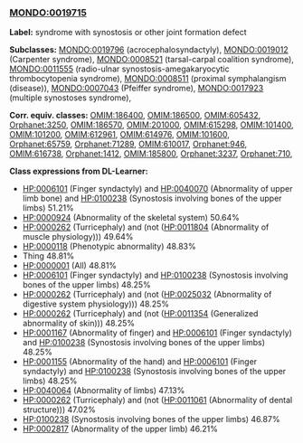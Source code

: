 
### [MONDO:0019715](http://purl.obolibrary.org/obo/MONDO_0019715)
**Label:** syndrome with synostosis or other joint formation defect

**Subclasses:** [MONDO:0019796](http://purl.obolibrary.org/obo/MONDO_0019796) (acrocephalosyndactyly), [MONDO:0019012](http://purl.obolibrary.org/obo/MONDO_0019012) (Carpenter syndrome), [MONDO:0008521](http://purl.obolibrary.org/obo/MONDO_0008521) (tarsal-carpal coalition syndrome), [MONDO:0011555](http://purl.obolibrary.org/obo/MONDO_0011555) (radio-ulnar synostosis-amegakaryocytic thrombocytopenia syndrome), [MONDO:0008511](http://purl.obolibrary.org/obo/MONDO_0008511) (proximal symphalangism (disease)), [MONDO:0007043](http://purl.obolibrary.org/obo/MONDO_0007043) (Pfeiffer syndrome), [MONDO:0017923](http://purl.obolibrary.org/obo/MONDO_0017923) (multiple synostoses syndrome), 

**Corr. equiv. classes:** [OMIM:186400](http://purl.obolibrary.org/obo/OMIM_186400), [OMIM:186500](http://purl.obolibrary.org/obo/OMIM_186500), [OMIM:605432](http://purl.obolibrary.org/obo/OMIM_605432), [Orphanet:3250](http://www.orpha.net/ORDO/Orphanet_3250), [OMIM:186570](http://purl.obolibrary.org/obo/OMIM_186570), [OMIM:201000](http://purl.obolibrary.org/obo/OMIM_201000), [OMIM:615298](http://purl.obolibrary.org/obo/OMIM_615298), [OMIM:101400](http://purl.obolibrary.org/obo/OMIM_101400), [OMIM:101200](http://purl.obolibrary.org/obo/OMIM_101200), [OMIM:612961](http://purl.obolibrary.org/obo/OMIM_612961), [OMIM:614976](http://purl.obolibrary.org/obo/OMIM_614976), [OMIM:101600](http://purl.obolibrary.org/obo/OMIM_101600), [Orphanet:65759](http://www.orpha.net/ORDO/Orphanet_65759), [Orphanet:71289](http://www.orpha.net/ORDO/Orphanet_71289), [OMIM:610017](http://purl.obolibrary.org/obo/OMIM_610017), [Orphanet:946](http://www.orpha.net/ORDO/Orphanet_946), [OMIM:616738](http://purl.obolibrary.org/obo/OMIM_616738), [Orphanet:1412](http://www.orpha.net/ORDO/Orphanet_1412), [OMIM:185800](http://purl.obolibrary.org/obo/OMIM_185800), [Orphanet:3237](http://www.orpha.net/ORDO/Orphanet_3237), [Orphanet:710](http://www.orpha.net/ORDO/Orphanet_710), 

**Class expressions from DL-Learner:**

- [HP:0006101](http://purl.obolibrary.org/obo/HP_0006101) (Finger syndactyly) and [HP:0040070](http://purl.obolibrary.org/obo/HP_0040070) (Abnormality of upper limb bone) and [HP:0100238](http://purl.obolibrary.org/obo/HP_0100238) (Synostosis involving bones of the upper limbs) 51.21%
- [HP:0000924](http://purl.obolibrary.org/obo/HP_0000924) (Abnormality of the skeletal system) 50.64%
- [HP:0000262](http://purl.obolibrary.org/obo/HP_0000262) (Turricephaly) and (not ([HP:0011804](http://purl.obolibrary.org/obo/HP_0011804) (Abnormality of muscle physiology))) 49.64%
- [HP:0000118](http://purl.obolibrary.org/obo/HP_0000118) (Phenotypic abnormality) 48.83%
- Thing 48.81%
- [HP:0000001](http://purl.obolibrary.org/obo/HP_0000001) (All) 48.81%
- [HP:0006101](http://purl.obolibrary.org/obo/HP_0006101) (Finger syndactyly) and [HP:0100238](http://purl.obolibrary.org/obo/HP_0100238) (Synostosis involving bones of the upper limbs) 48.25%
- [HP:0000262](http://purl.obolibrary.org/obo/HP_0000262) (Turricephaly) and (not ([HP:0025032](http://purl.obolibrary.org/obo/HP_0025032) (Abnormality of digestive system physiology))) 48.25%
- [HP:0000262](http://purl.obolibrary.org/obo/HP_0000262) (Turricephaly) and (not ([HP:0011354](http://purl.obolibrary.org/obo/HP_0011354) (Generalized abnormality of skin))) 48.25%
- [HP:0001167](http://purl.obolibrary.org/obo/HP_0001167) (Abnormality of finger) and [HP:0006101](http://purl.obolibrary.org/obo/HP_0006101) (Finger syndactyly) and [HP:0100238](http://purl.obolibrary.org/obo/HP_0100238) (Synostosis involving bones of the upper limbs) 48.25%
- [HP:0001155](http://purl.obolibrary.org/obo/HP_0001155) (Abnormality of the hand) and [HP:0006101](http://purl.obolibrary.org/obo/HP_0006101) (Finger syndactyly) and [HP:0100238](http://purl.obolibrary.org/obo/HP_0100238) (Synostosis involving bones of the upper limbs) 48.25%
- [HP:0040064](http://purl.obolibrary.org/obo/HP_0040064) (Abnormality of limbs) 47.13%
- [HP:0000262](http://purl.obolibrary.org/obo/HP_0000262) (Turricephaly) and (not ([HP:0011061](http://purl.obolibrary.org/obo/HP_0011061) (Abnormality of dental structure))) 47.02%
- [HP:0100238](http://purl.obolibrary.org/obo/HP_0100238) (Synostosis involving bones of the upper limbs) 46.87%
- [HP:0002817](http://purl.obolibrary.org/obo/HP_0002817) (Abnormality of the upper limb) 46.21%


